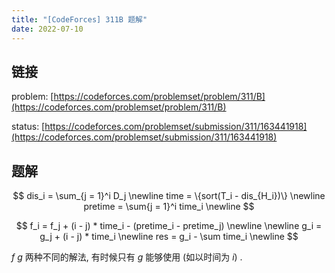 ```yaml
---
title: "[CodeForces] 311B 题解"
date: 2022-07-10
---
```


## 链接

problem: [https://codeforces.com/problemset/problem/311/B](https://codeforces.com/problemset/problem/311/B)

status: [https://codeforces.com/problemset/submission/311/163441918](https://codeforces.com/problemset/submission/311/163441918)

## 题解

$$
dis_i = \sum_{j = 1}^i D_j \newline
time = \{sort(T_i - dis_{H_i})\} \newline
pretime = \sum{j = 1}^i time_i \newline
$$

$$
f_i = f_j + (i - j) * time_i - (pretime_i - pretime_j) \newline
\newline
g_i = g_j + (i - j) * time_i \newline
res = g_i - \sum time_i \newline
$$

$f$ $g$ 两种不同的解法, 有时候只有 $g$ 能够使用 (如以时间为 $i$) .
